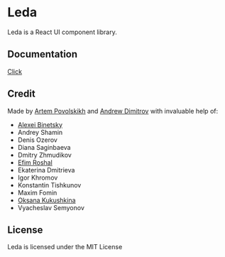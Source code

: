 # Leda

Leda is a React UI component library.


## Documentation

[Click][1]


## Credit

Made by [Artem Povolskikh][2] and [Andrew Dimitrov][3] with invaluable help of:

- [Alexei Binetsky][6]
- Andrey Shamin
- Denis Ozerov
- Diana Saginbaeva
- Dmitry Zhmudikov
- [Efim Roshal][4]
- Ekaterina Dmitrieva
- Igor Khromov
- Konstantin Tishkunov
- Maxim Fomin
- [Oksana Kukushkina][5]
- Vyacheslav Semyonov


## License

Leda is licensed under the MIT License


[1]: https://leda.esphere.ru
[2]: https://github.com/Apollo-11
[3]: https://github.com/777PolarFox777
[4]: https://github.com/roshal
[5]: https://github.com/JustOxxy
[6]: https://github.com/Binetsky

